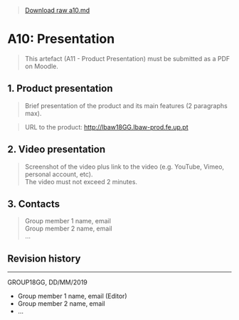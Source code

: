 > [Download raw a10.md](uploads/78f5719b7986a576a811246f0500a870/a10.md)

# A10: Presentation
 
> This artefact (A11 - Product Presentation) must be submitted as a PDF on Moodle.  


## 1. Product presentation

> Brief presentation of the product and its main features (2 paragraphs max).  

> URL to the product: http://lbaw18GG.lbaw-prod.fe.up.pt  


## 2. Video presentation

> Screenshot of the video plus link to the video (e.g. YouTube, Vimeo, personal account, etc).  
> The video must not exceed 2 minutes.  


## 3. Contacts

> Group member 1 name, email  
> Group member 2 name, email  
> ...  


## Revision history

***
GROUP18GG, DD/MM/2019
 
* Group member 1 name, email (Editor)
* Group member 2 name, email
* ...
